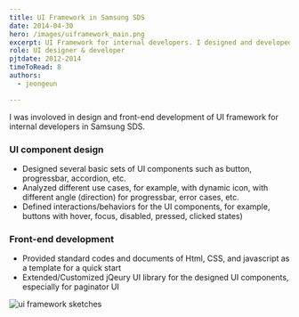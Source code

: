 ```yaml
---
title: UI Framework in Samsung SDS
date: 2014-04-30
hero: /images/uiframework_main.png
excerpt: UI Framework for internal developers. I designed and developed UI Components with samples and codes.
role: UI designer & developer
pjtdate: 2012-2014
timeToRead: 8
authors:
  - jeongeun

---
```



I was involoved in design and front-end development of UI framework for internal developers in Samsung SDS.




### UI component design 
  - Designed several basic sets of UI components such as button, progressbar, accordion, etc.
  - Analyzed different use cases, for example, with dynamic icon, with different angle (direction) for progressbar, error cases, etc.
  - Defined interactions/behaviors for the UI components, for example, buttons with hover, focus, disabled, pressed, clicked states)
### Front-end development
- Provided standard codes and documents of Html, CSS, and javascript as a template for a quick start
- Extended/Customized jQeury UI library for the designed UI components, especially for paginator UI



 ![ui framework sketches](/images/uiframework_sketches.png)